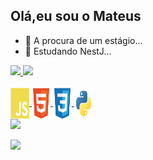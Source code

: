 ## Olá,eu sou o Mateus
- 🔭 A procura de um estágio...
- 🌱 Estudando NestJ...

 <div>
  <a href="https://github.com/Yukarisz">
  <img height="130cm" src="https://github-readme-stats.vercel.app/api?username=Yukarisz&show_icons=true&theme=dark&include_all_commits=true&count_private=true"/>
  <img height="130cm" src="https://github-readme-stats.vercel.app/api/top-langs/?username=Yukarisz&layout=compact&langs_count=7&theme=dark"/>
</div>

  
  <div style="display: inline_block"><br>
  <img align="center" alt="math-Js" height="50" width="30" src="https://raw.githubusercontent.com/devicons/devicon/master/icons/javascript/javascript-plain.svg">
  <img align="center" alt="math-HTML" height="50" width="30" src="https://raw.githubusercontent.com/devicons/devicon/master/icons/html5/html5-original.svg">
  <img align="center" alt="math-CSS" height="50" width="30" src="https://raw.githubusercontent.com/devicons/devicon/master/icons/css3/css3-original.svg">
  <img align="center" alt="math-Python" height="50" width="30" src="https://raw.githubusercontent.com/devicons/devicon/master/icons/python/python-original.svg">
 
</div>
  
  
  <div> 
  <a href="https://www.instagram.com/math.szsz/" target="_blank"><img src="https://img.shields.io/badge/-Instagram-%23E4405F?style=for-the-badge&logo=instagram&logoColor=white" target="_blank"></a>
 
  <a href="https://www.linkedin.com/in/mateus-ramos-b10750210/" target="_blank"><img src="https://img.shields.io/badge/-LinkedIn-%230077B5?style=for-the-badge&logo=linkedin&logoColor=white" target="_blank"></a> 
    
  </div>

